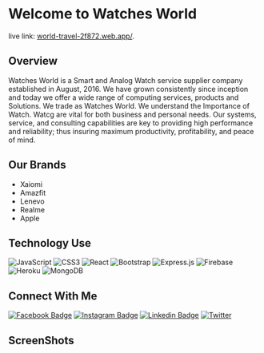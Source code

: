 # Welcome to Watches World

live link: [world-travel-2f872.web.app/](https://world-travel-2f872.web.app/).

## Overview

Watches World is a Smart and Analog Watch service supplier company established in August, 2016. We have grown consistently since inception and today we offer a wide range of computing services, products and Solutions. We trade as Watches World. We understand the Importance of Watch. Watcg are vital for both business and personal needs. Our systems, service, and consulting capabilities are key to providing high performance and reliability; thus insuring maximum productivity, profitability, and peace of mind.

## Our Brands

- Xaiomi
- Amazfit
- Lenevo
- Realme
- Apple

## Technology Use

![JavaScript](https://img.shields.io/badge/javascript-%23323330.svg?style=for-the-badge&logo=javascript&logoColor=%23F7DF1E)
![CSS3](https://img.shields.io/badge/css3-%231572B6.svg?style=for-the-badge&logo=css3&logoColor=white)
![React](https://img.shields.io/badge/react-%2320232a.svg?style=for-the-badge&logo=react&logoColor=%2361DAFB)
![Bootstrap](https://img.shields.io/badge/bootstrap-%23563D7C.svg?style=for-the-badge&logo=bootstrap&logoColor=white)
![Express.js](https://img.shields.io/badge/express.js-%23404d59.svg?style=for-the-badge&logo=express&logoColor=%2361DAFB)
![Firebase](https://img.shields.io/badge/firebase-%23039BE5.svg?style=for-the-badge&logo=firebase)
![Heroku](https://img.shields.io/badge/heroku-%23430098.svg?style=for-the-badge&logo=heroku&logoColor=white)
![MongoDB](https://img.shields.io/badge/MongoDB-%234ea94b.svg?style=for-the-badge&logo=mongodb&logoColor=white)

## Connect With Me

[![Facebook Badge](https://img.shields.io/badge/Facebook-1877F2?style=for-the-badge&logo=facebook&logoColor=white)](https://www.facebook.com/tanjilraju72/)
[![Instagram Badge](https://img.shields.io/badge/Instagram-E4405F?style=for-the-badge&logo=instagram&logoColor=white)](https://www.instagram.com/tanzir.razu/)
[![Linkedin Badge](https://img.shields.io/badge/LinkedIn-0077B5?style=for-the-badge&logo=linkedin&logoColor=white)](https://www.linkedin.com/in/tanzir-raju/)
[![Twitter](https://img.shields.io/badge/<handle>-%231DA1F2.svg?style=for-the-badge&logo=Twitter&logoColor=white)](https://twitter.com/tanzir_razu)

## ScreenShots
